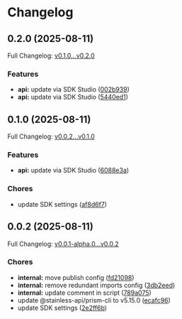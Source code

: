 # Changelog

## 0.2.0 (2025-08-11)

Full Changelog: [v0.1.0...v0.2.0](https://github.com/api-dental/api-dental-typescript-sdk/compare/v0.1.0...v0.2.0)

### Features

* **api:** update via SDK Studio ([002b939](https://github.com/api-dental/api-dental-typescript-sdk/commit/002b939689e3fd6421e5841815555864ac5be5b9))
* **api:** update via SDK Studio ([5440ed1](https://github.com/api-dental/api-dental-typescript-sdk/commit/5440ed183a64cb2e3ecbd9bd862a8fd8a2dc044c))

## 0.1.0 (2025-08-11)

Full Changelog: [v0.0.2...v0.1.0](https://github.com/api-dental/api-dental-typescript-sdk/compare/v0.0.2...v0.1.0)

### Features

* **api:** update via SDK Studio ([6088e3a](https://github.com/api-dental/api-dental-typescript-sdk/commit/6088e3adcb385eda64b2e0615736ed5e92a434bc))


### Chores

* update SDK settings ([af8d6f7](https://github.com/api-dental/api-dental-typescript-sdk/commit/af8d6f74c7bc5f369639c0cb22b53b868e8fbe60))

## 0.0.2 (2025-08-11)

Full Changelog: [v0.0.1-alpha.0...v0.0.2](https://github.com/api-dental/api-dental-typescript-sdk/compare/v0.0.1-alpha.0...v0.0.2)

### Chores

* **internal:** move publish config ([fd21098](https://github.com/api-dental/api-dental-typescript-sdk/commit/fd21098db409fe0c27b410b5555d20ccfa95902d))
* **internal:** remove redundant imports config ([3db2eed](https://github.com/api-dental/api-dental-typescript-sdk/commit/3db2eed04354a124afbb606f5f0254cca489619c))
* **internal:** update comment in script ([789a075](https://github.com/api-dental/api-dental-typescript-sdk/commit/789a07500a371239d83f2d2e457edf5d1302ee7e))
* update @stainless-api/prism-cli to v5.15.0 ([ecafc96](https://github.com/api-dental/api-dental-typescript-sdk/commit/ecafc96393055dc6c1a9a407a9f0141e62ec79e5))
* update SDK settings ([2e2ff6b](https://github.com/api-dental/api-dental-typescript-sdk/commit/2e2ff6bca1841b5f18d7255c710abbb8a0909f5b))
